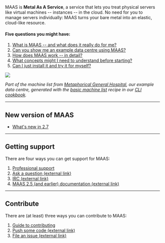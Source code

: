 
<!-- snap-2-7-cli
snap-2-7-cli -->

<!-- snap-2-7-ui
snap-2-7-ui -->

<!-- deb-2-7-ui
deb-2-7-ui -->

<!-- snap-2-8-cli
snap-2-8-cli -->

<!-- snap-2-8-ui
snap-2-8-ui -->

<!-- deb-2-8-cli
deb-2-8-cli -->

<!-- deb-2-8-ui
deb-2-8-ui -->

<!-- snap-2-9-cli
snap-2-9-cli -->

<!-- snap-2-9-ui
snap-2-9-ui -->

<!-- deb-2-9-cli
deb-2-9-cli -->

<!-- deb-2-9-ui
deb-2-9-ui -->

MAAS is **Metal As A Service**, a service that lets you treat physical servers like virtual machines -- instances -- in the cloud.  No need for you to manage servers individually: MAAS turns your bare metal into an elastic, cloud-like resource.

#### Five questions you might have:

<!-- deb-2-7-ui
1. [What is MAAS -- and what does it really do for me?](/t/about-maas-deb-2-7-ui/2269)
2. [Can you show me an example data centre using MAAS?](/t/give-me-an-example-of-maas-deb-2-7-ui/2653)
3. [How does MAAS work -- in detail?](/t/about-maas-deb-2-7-ui/2269#heading--how-maas-works)
4. [What concepts might I need to understand before starting?](/t/concepts-and-terms/785)
5. [Can I just install it and try it for myself?](/t/explore-maas-deb-2-7-ui/2641)
deb-2-7-ui -->

<!-- snap-2-7-ui
1. [What is MAAS -- and what does it really do for me?](/t/about-maas-snap-2-7-ui/2263)
2. [Can you show me an example data centre using MAAS?](/t/give-me-an-example-of-maas-snap-2-7-ui/2647)
3. [How does MAAS work -- in detail?](/t/about-maas-snap-2-7-ui/2263#heading--how-maas-works)
4. [What concepts might I need to understand before starting?](/t/concepts-and-terms/785)
5. [Can I just install it and try it for myself?](/t/explore-maas-snap-2-7-ui/2635)
snap-2-7-ui -->

<!-- deb-2-8-ui
1. [What is MAAS -- and what does it really do for me?](/t/about-maas-deb-2-8-ui/2271)
2. [Can you show me an example data centre using MAAS?](/t/give-me-an-example-of-maas-deb-2-8-ui/2655)
3. [How does MAAS work -- in detail?](/tabout-maas-deb-2-8-ui/2271#heading--how-maas-works)
4. [What concepts might I need to understand before starting?](/t/concepts-and-terms/785)
5. [Can I just install it and try it for myself?](/t/explore-maas-deb-2-8-ui/2643)
deb-2-8-ui -->

<!-- snap-2-8-ui
1. [What is MAAS -- and what does it really do for me?](/t/about-maas-snap-2-8-ui/2265)
2. [Can you show me an example data centre using MAAS?](/t/give-me-an-example-of-maas-snap-2-8-ui/2649)
3. [How does MAAS work -- in detail?](/t/about-maas-snap-2-8-ui/2265#heading--how-maas-works)
4. [What concepts might I need to understand before starting?](/t/concepts-and-terms/785)
5. [Can I just install it and try it for myself?](/t/explore-maas-snap-2-8-ui/2637)
snap-2-8-ui -->

<!-- deb-2-9-ui
1. [What is MAAS -- and what does it really do for me?](/t/about-maas-deb-2-9-ui/2273)
2. [Can you show me an example data centre using MAAS?](/t/give-me-an-example-of-maas-deb-2-9-ui/2657)
3. [How does MAAS work -- in detail?](/t/about-maas-deb-2-9-ui/2273#heading--how-maas-works)
4. [What concepts might I need to understand before starting?](/t/concepts-and-terms/785)
5. [Can I just install it and try it for myself?](/t/explore-maas-deb-2-9-ui/2645)
deb-2-9-ui -->

<!-- snap-2-9-ui
1. [What is MAAS -- and what does it really do for me?](/t/about-maas-snap-2-9-ui/2267)
2. [Can you show me an example data centre using MAAS?](/t/give-me-an-example-of-maas-snap-2-9-ui/2651)
3. [How does MAAS work -- in detail?](/t/about-maas-snap-2-9-ui/2267#heading--how-maas-works)
4. [What concepts might I need to understand before starting?](/t/concepts-and-terms/785)
5. [Can I just install it and try it for myself?](/t/explore-maas-snap-2-9-ui/2639)
snap-2-9-ui -->

1. [What is MAAS -- and what does it really do for me?](/t/about-maas/2268)
2. [Can you show me an example data centre using MAAS?](/t/give-me-an-example-of-maas/2652)
3. [How does MAAS work -- in detail?](/t/about-maas/2268#heading--how-maas-works)
4. [What concepts might I need to understand before starting?](/t/concepts-and-terms/785)
5. [Can I just install it and try it for myself?](/t/explore-maas/2640)

<!-- snap-2-7-cli
1. [What is MAAS -- and what does it really do for me?](/t/about-maas-snap-2-7-cli/2262)
2. [Can you show me an example data centre using MAAS?](/t/give-me-an-example-of-maas-snap-2-7-cli/2646)
3. [How does MAAS work -- in detail?](/t/about-maas-snap-2-7-cli/2262#heading--how-maas-works)
4. [What concepts might I need to understand before starting?](/t/concepts-and-terms/785)
5. [Can I just install it and try it for myself?](/t/explore-maas-snap-2-7-cli/2634)
snap-2-7-cli -->

<!-- deb-2-8-cli
1. [What is MAAS -- and what does it really do for me?](/t/about-maas-deb-2-8-cli/2270)
2. [Can you show me an example data centre using MAAS?](/t/give-me-an-example-of-maas-deb-2-8-cli/2654)
3. [How does MAAS work -- in detail?](/t/about-maas-deb-2-8-cli/2270#heading--how-maas-works)
4. [What concepts might I need to understand before starting?](/t/concepts-and-terms/785)
5. [Can I just install it and try it for myself?](/t/explore-maas-deb-2-8-cli/2642)
deb-2-8-cli -->

<!-- snap-2-8-cli
1. [What is MAAS -- and what does it really do for me?](/t/about-maas-snap-2-8-cli/2264)
2. [Can you show me an example data centre using MAAS?](/t/give-me-an-example-of-maas-snap-2-8-cli/2648)
3. [How does MAAS work -- in detail?](/t/about-maas-snap-2-8-cli/2264#heading--how-maas-works)
4. [What concepts might I need to understand before starting?](/t/concepts-and-terms/785)
5. [Can I just install it and try it for myself?](/t/explore-maas-snap-2-8-cli/2636)
snap-2-8-cli -->

<!-- deb-2-9-cli
1. [What is MAAS -- and what does it really do for me?](/t/about-maas-deb-2-9-cli/2272)
2. [Can you show me an example data centre using MAAS?](/t/give-me-an-example-of-maas-deb-2-9-cli/2656)
3. [How does MAAS work -- in detail?](/t/about-maas-deb-2-9-cli/2272#heading--how-maas-works)
4. [What concepts might I need to understand before starting?](/t/concepts-and-terms/785)
5. [Can I just install it and try it for myself?](/t/explore-maas-deb-2-9-cli/2644)
deb-2-9-cli -->

<!-- snap-2-9-cli
1. [What is MAAS -- and what does it really do for me?](/t/about-maas-snap-2-9-cli/2266)
2. [Can you show me an example data centre using MAAS?](/t/give-me-an-example-of-maas-snap-2-9-cli/2650)
3. [How does MAAS work -- in detail?](/t/about-maas-snap-2-9-cli/2266#heading--how-maas-works)
4. [What concepts might I need to understand before starting?](/t/concepts-and-terms/785)
5. [Can I just install it and try it for myself?](/t/explore-maas-snap-2-9-cli/2638)
snap-2-9-cli -->

<!-- deb-2-7-ui
<a href="https://discourse.maas.io/uploads/default/original/1X/18456dbd3fbfec14eddd044816fd0719692282da.jpeg" target = "_blank"><img src="https://discourse.maas.io/uploads/default/original/1X/18456dbd3fbfec14eddd044816fd0719692282da.jpeg"></a>

*Part of the machine list from [Metaphorical General Hospital](/t/give-me-an-example-of-maas-deb-2-7-ui/2653), our example data centre.*
 deb-2-7-ui -->

<!-- deb-2-8-ui
<a href="https://discourse.maas.io/uploads/default/original/1X/18456dbd3fbfec14eddd044816fd0719692282da.jpeg" target = "_blank"><img src="https://discourse.maas.io/uploads/default/original/1X/18456dbd3fbfec14eddd044816fd0719692282da.jpeg"></a>

*Part of the machine list from [Metaphorical General Hospital](/t/give-me-an-example-of-maas-deb-2-8-ui/2655), our example data centre.*
 deb-2-8-ui -->

<!-- deb-2-9-ui
<a href="https://discourse.maas.io/uploads/default/original/1X/18456dbd3fbfec14eddd044816fd0719692282da.jpeg" target = "_blank"><img src="https://discourse.maas.io/uploads/default/original/1X/18456dbd3fbfec14eddd044816fd0719692282da.jpeg"></a>

*Part of the machine list from [Metaphorical General Hospital](/t/give-me-an-example-of-maas-deb-2-9-ui/2657), our example data centre.*
 deb-2-9-ui -->

<!-- snap-2-7-ui
<a href="https://discourse.maas.io/uploads/default/original/1X/18456dbd3fbfec14eddd044816fd0719692282da.jpeg" target = "_blank"><img src="https://discourse.maas.io/uploads/default/original/1X/18456dbd3fbfec14eddd044816fd0719692282da.jpeg"></a>

*Part of the machine list from [Metaphorical General Hospital](/t/give-me-an-example-of-maas-deb-2-9-ui/2647), our example data centre.*
 snap-2-7-ui -->

<!-- snap-2-8-ui
<a href="https://discourse.maas.io/uploads/default/original/1X/18456dbd3fbfec14eddd044816fd0719692282da.jpeg" target = "_blank"><img src="https://discourse.maas.io/uploads/default/original/1X/18456dbd3fbfec14eddd044816fd0719692282da.jpeg"></a>

*Part of the machine list from [Metaphorical General Hospital](/t/give-me-an-example-of-maas-snap-2-8-ui/2649), our example data centre.*
snap-2-8-ui -->

<!-- snap-2-9-ui
<a href="https://discourse.maas.io/uploads/default/original/1X/18456dbd3fbfec14eddd044816fd0719692282da.jpeg" target = "_blank"><img src="https://discourse.maas.io/uploads/default/original/1X/18456dbd3fbfec14eddd044816fd0719692282da.jpeg"></a>

*Part of the machine list from [Metaphorical General Hospital](/t/give-me-an-example-of-maas-snap-2-9-ui/2651), our example data centre.*
snap-2-9-ui -->

<a href="https://discourse.maas.io/uploads/default/original/1X/a496ac76977909f3403160ca96a1bb7224e785f5.jpeg" target = "_blank"><img src="https://discourse.maas.io/uploads/default/original/1X/a496ac76977909f3403160ca96a1bb7224e785f5.jpeg">
</a>

*Part of the machine list from [Metaphorical General Hospital](/t/give-me-an-example-of-maas/2652), our example data centre, generated with the [basic machine list](/t/the-cli-cookbook/2218#heading--basic-machine-list) recipe in our [CLI cookbook](/t/the-cli-cookbook/2218).*

<!-- deb-2-8-cli
<a href="https://discourse.maas.io/uploads/default/original/1X/a496ac76977909f3403160ca96a1bb7224e785f5.jpeg" target = "_blank"><img src="https://discourse.maas.io/uploads/default/original/1X/a496ac76977909f3403160ca96a1bb7224e785f5.jpeg">
</a>

*Part of the machine list from [Metaphorical General Hospital](/t/give-me-an-example-of-maas-deb-2-8-cli/2654), our example data centre, generated with the [basic machine list](/t/the-cli-cookbook/2218#heading--basic-machine-list) recipe in our [CLI cookbook](/t/the-cli-cookbook/2218).*
 deb-2-8-cli -->

<!-- deb-2-9-cli 
<a href="https://discourse.maas.io/uploads/default/original/1X/a496ac76977909f3403160ca96a1bb7224e785f5.jpeg" target = "_blank"><img src="https://discourse.maas.io/uploads/default/original/1X/a496ac76977909f3403160ca96a1bb7224e785f5.jpeg">
</a>

*Part of the machine list from [Metaphorical General Hospital](/t/give-me-an-example-of-maas-deb-2-9-cli/2656), our example data centre, generated with the [basic machine list](/t/the-cli-cookbook/2218#heading--basic-machine-list) recipe in our [CLI cookbook](/t/the-cli-cookbook/2218).*
 deb-2-9-cli -->

<!-- snap-2-7-cli
<a href="https://discourse.maas.io/uploads/default/original/1X/a496ac76977909f3403160ca96a1bb7224e785f5.jpeg" target = "_blank"><img src="https://discourse.maas.io/uploads/default/original/1X/a496ac76977909f3403160ca96a1bb7224e785f5.jpeg">
</a>

*Part of the machine list from [Metaphorical General Hospital](/t/give-me-an-example-of-maas-snap-2-7-cli/2646), our example data centre, generated with the [basic machine list](/t/the-cli-cookbook/2218#heading--basic-machine-list) recipe in our [CLI cookbook](/t/the-cli-cookbook/2218).*
 snap-2-7-cli -->

<!-- snap-2-8-cli 
<a href="https://discourse.maas.io/uploads/default/original/1X/a496ac76977909f3403160ca96a1bb7224e785f5.jpeg" target = "_blank"><img src="https://discourse.maas.io/uploads/default/original/1X/a496ac76977909f3403160ca96a1bb7224e785f5.jpeg">
</a>

*Part of the machine list from [Metaphorical General Hospital](/t/give-me-an-example-of-maas-snap-2-8-cli/2648), our example data centre, generated with the [basic-machine-list](/t/the-cli-cookbook/2218#heading--basic-machine-list) recipe in our [CLI cookbook](/t/the-cli-cookbook/2218).*
 snap-2-8-cli -->

<!-- snap-2-9-cli
<a href="https://discourse.maas.io/uploads/default/original/1X/a496ac76977909f3403160ca96a1bb7224e785f5.jpeg" target = "_blank"><img src="https://discourse.maas.io/uploads/default/original/1X/a496ac76977909f3403160ca96a1bb7224e785f5.jpeg">
</a>

*Part of the machine list from [Metaphorical General Hospital](/t/give-me-an-example-of-maas-snap-2-9-cli/2650), our example data centre, generated with the [basic machine list](/t/the-cli-cookbook/2218#heading--basic-machine-list) recipe in our [CLI cookbook](/t/the-cli-cookbook/2218).*
 snap-2-9-cli -->

---

<!-- deb-2-8-cli deb-2-8-ui snap-2-8-cli snap-2-8-ui
<h2 id="heading--whats-new">New version of MAAS</h2>

- [What's new in 2.8](/t/whats-new-in-maas/3334)
deb-2-8-cli deb-2-8-ui snap-2-8-cli snap-2-8-ui -->

<h2 id="heading--whats-new">New version of MAAS</h2>

- [What's new in 2.7](/t/whats-new-in-maas/3335)

<!-- deb-2-9-cli deb-2-9-ui snap-2-9-cli snap-2-9-ui
<h2 id="heading--whats-new">New version of MAAS</h2>

- [What's new in 2.9](/t/whats-new-in-maas/3336)
deb-2-9-cli deb-2-9-ui snap-2-9-cli snap-2-9-ui -->

---

<h2 id="heading--getting-support">Getting support</h2>

There are four ways you can get support for MAAS:

1. [Professional support](https://maas.io/contact-us)
2. [Ask a question (external link)](http://askubuntu.com/questions/tagged/maas)
3. [IRC (external link)](http://webchat.freenode.net/?channels=maas)
4. [MAAS 2.5 (and earlier) documentation (external link)](https://old-docs.maas.io/2.5/en/)

---

<h2 id="heading--contribute">Contribute</h2>

There are (at least) three ways you can contribute to MAAS:

1. [Guide to contributing](/t/writing-guide/747)
2. [Push some code (external link)](https://launchpad.net/maas)
3. [File an issue (external link)](https://bugs.launchpad.net/maas/+filebug)
